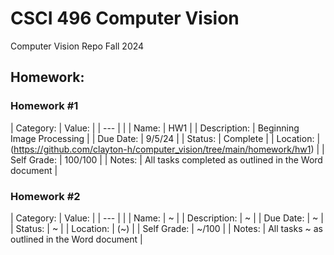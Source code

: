 # CSCI 496 Computer Vision
Computer Vision Repo Fall 2024

## Homework:

### Homework #1

| Category: | Value: |
| --- |  |
| Name: | HW1 |
| Description: | Beginning Image Processing |
| Due Date: | 9/5/24 |
| Status: | Complete |
| Location: | (https://github.com/clayton-h/computer_vision/tree/main/homework/hw1) |
| Self Grade: | 100/100 |
| Notes: | All tasks completed as outlined in the Word document |

### Homework #2

| Category: | Value: |
| --- |  |
| Name: | ~ |
| Description: | ~ |
| Due Date: | ~ |
| Status: | ~ |
| Location: | (~) |
| Self Grade: | ~/100 |
| Notes: | All tasks ~ as outlined in the Word document |